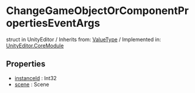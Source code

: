 # ChangeGameObjectOrComponentPropertiesEventArgs
struct in UnityEditor
 / Inherits from: <a href="https://docs.unity3d.com/6000.1/Documentation/ScriptReference/ValueType.html">ValueType</a> / Implemented in: <a href="https://docs.unity3d.com/6000.1/Documentation/ScriptReference/UnityEditor.CoreModule.html">UnityEditor.CoreModule</a>

## Properties
- <a href="https://docs.unity3d.com/6000.1/Documentation/ScriptReference/ChangeGameObjectOrComponentPropertiesEventArgs-instanceId.html">instanceId</a> : Int32
- <a href="https://docs.unity3d.com/6000.1/Documentation/ScriptReference/ChangeGameObjectOrComponentPropertiesEventArgs-scene.html">scene</a> : Scene
